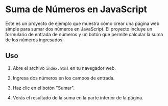 # Suma de Números en JavaScript

Este es un proyecto de ejemplo que muestra cómo crear una página web simple para sumar dos números en JavaScript. El proyecto incluye un formulario de entrada de números y un botón que permite calcular la suma de los números ingresados.

## Uso

1. Abre el archivo `index.html` en tu navegador web.

2. Ingresa dos números en los campos de entrada.

3. Haz clic en el botón "Sumar".

4. Verás el resultado de la suma en la parte inferior de la página.
